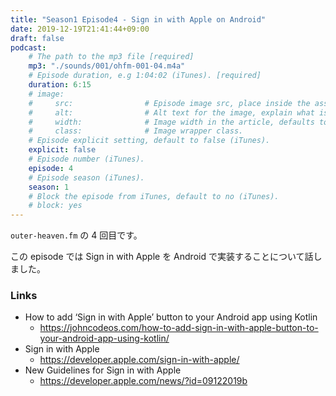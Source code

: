 ```yaml
---
title: "Season1 Episode4 - Sign in with Apple on Android"
date: 2019-12-19T21:41:44+09:00
draft: false
podcast:
    # The path to the mp3 file [required]
    mp3: "./sounds/001/ohfm-001-04.m4a"
    # Episode duration, e.g 1:04:02 (iTunes). [required]
    duration: 6:15
    # image:
    #     src:                # Episode image src, place inside the assets directory (iTunes).
    #     alt:                # Alt text for the image, explain what is on the image.
    #     width:              # Image width in the article, defaults to 250px.
    #     class:              # Image wrapper class.
    # Episode explicit setting, default to false (iTunes).
    explicit: false
    # Episode number (iTunes).
    episode: 4
    # Episode season (iTunes).
    season: 1
    # Block the episode from iTunes, default to no (iTunes).
    # block: yes
---
```


`outer-heaven.fm` の 4 回目です。

この episode では Sign in with Apple を Android で実装することについて話しました。

### Links

- How to add ‘Sign in with Apple’ button to your Android app using Kotlin
    - https://johncodeos.com/how-to-add-sign-in-with-apple-button-to-your-android-app-using-kotlin/
- Sign in with Apple
    - https://developer.apple.com/sign-in-with-apple/
- New Guidelines for Sign in with Apple
    - https://developer.apple.com/news/?id=09122019b

